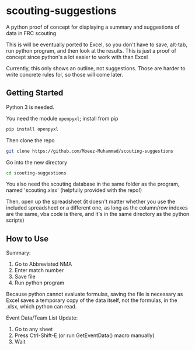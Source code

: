 # scouting-suggestions
A python proof of concept for displaying a summary and suggestions of data in FRC scouting

This is will be eventually ported to Excel, so you don't have to save, alt-tab, run python program, and then look at the results. This is just a proof of concept since python's a lot easier to work with than Excel

Currently, this only shows an outline, not suggestions. Those are harder to write concrete rules for, so those will come later.

## Getting Started

Python 3 is needed.

You need the module ```openpyxl```; install from pip  

```bash
pip install openpyxl
```

Then clone the repo

```bash
git clone https://github.com/Moeez-Muhammad/scouting-suggestions
```

Go into the new directory

```bash
cd scouting-suggestions
```

You also need the scouting database in the same folder as the program, named 'scouting.xlsx' (helpfully provided with the repo!)

Then, open up the spreadsheet (it doesn't matter whether you use the included spreadsheet or a different one, as long as the column/row indexes are the same, vba code is there, and it's in the same directory as the python scripts)

## How to Use

Summary:

1. Go to Abbreviated NMA
2. Enter match number
3. Save file
4. Run python program

Because python cannot evaluate formulas, saving the file is necessary as Excel saves a temporary copy of the data itself, not the formulas, in the .xlsx, which python can read.

Event Data/Team List Update:  

1. Go to any sheet
2. Press Ctrl-Shift-E (or run GetEventData() macro manually)
3. Wait
